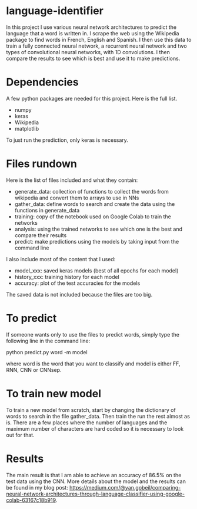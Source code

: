 # language-identifier

In this project I use various neural network architectures to predict the language that a word is written in. I scrape the web using the Wikipedia package to find words in French, English and Spanish. I then use this data to train a fully connected neural network, a recurrent neural network and two types of convolutional neural networks, with 1D convolutions. I then compare the results to see which is best and use it to make predictions.

# Dependencies

A few python packages are needed for this project. Here is the full list.
- numpy
- keras
- Wikipedia
- matplotlib

To just run the prediction, only keras is necessary.

# Files rundown

Here is the list of files included and what they contain:
- generate_data: collection of functions to collect the words from wikipedia and convert them to arrays to use in NNs
- gather_data: define words to search and create the data using the functions in generate_data
- training: copy of the notebook used on Google Colab to train the networks
- analysis: using the trained networks to see which one is the best and compare their results
- predict: make predictions using the models by taking input from the command line

I also include most of the content that I used:
- model_xxx: saved keras models (best of all epochs for each model)
- history_xxx: training history for each model
- accuracy: plot of the test accuracies for the models

The saved data is not included because the files are too big.

# To predict

If someone wants only to use the files to predict words, simply type the following line in the command line:

python predict.py word -m model

where word is the word that you want to classify and model is either FF, RNN, CNN or CNNsep.

# To train new model

To train a new model from scratch, start by changing the dictionary of words to search in the file gather_data. Then train the run the rest almost as is. There are a few places where the number of languages and the maximum number of characters are hard coded so it is necessary to look out for that.

# Results

The main result is that I am able to achieve an accuracy of 86.5% on the test data using the CNN. More details about the model and the results can be found in my blog post: https://medium.com/@yan.gobeil/comparing-neural-network-architectures-through-language-classifier-using-google-colab-63167c18b919.

